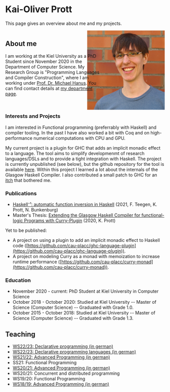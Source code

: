 # Kai-Oliver Prott
This page gives an overview about me and my projects.
<div style="-webkit-column-count: 2; -moz-column-count: 2; column-count: 2;">
  <div style="display: inline-block; width: 125%;">
    <h2 id="about-me">About me</h2>
    <p>
I am working at the Kiel University as a PhD Student since November 2020 in the Department of Computer Science. 
My Research Group is "Programming Languages and Compiler Construction", where I am working under <a href="https://www.informatik.uni-kiel.de/~mh/">Prof. Dr. Michael Hanus</a>. 
You can find contact details at <a href="https://www.ps.informatik.uni-kiel.de/en/team/m-sc-kai-prott">my department page</a>.
    </p>
  </div>
  <div style="display: inline-block; float: right;">
   <img src="https://raw.githubusercontent.com/Ziharrk/Ziharrk.github.io/main/Img.png" height="250">
  </div>
</div>

### Interests and Projects
I am interested in Functional programming (preferrably with Haskell) and compiler tooling.
In the past I have also worked a bit with Coq and on high-performance numerical computations with CPU and GPU.  

My current project is a plugin for GHC that adds an implicit monadic effect to a language. The tool aims to simplify developmenmt of research languages/DSLs and to provide a tight integration with Haskell. The project is currently unpublished (see below), but the github repository for the tool is available [here](https://github.com/cau-placc/ghc-language-plugin). 
Within this project I learned a lot about the internals of the Glasgow Haskell Compiler. 
I also contributed a small patch to GHC for an [itch](https://gitlab.haskell.org/ghc/ghc/-/issues/20671) that bothered me. 

### Publications 
- [Haskell⁻¹: automatic function inversion in Haskell](https://dl.acm.org/doi/10.1145/3471874.3472982) (2021, F. Teegen, K. Prott, N. Bunkenburg)
- Master's Thesis: [Extending the Glasgow Haskell Compiler for functional-logic Programs with Curry-Plugin](https://www.informatik.uni-kiel.de/~mh/lehre/abschlussarbeiten/msc/Prott.pdf) (2020, K. Prott)

Yet to be published: 
- A project on using a plugin to add an implicit monadic effect to Haskell code ([https://github.com/cau-placc/ghc-language-plugin](https://github.com/cau-placc/ghc-language-plugin)).
- A project on modeling Curry as a monad with memoization to increase runtime performance ([https://github.com/cau-placc/curry-monad](https://github.com/cau-placc/curry-monad)).

### Education 
- November 2020 - current: PhD Student at Kiel University in Computer Science
- October 2018 - October 2020: Studied at Kiel University -- Master of Science (Computer Science) -- Graduated with Grade 1.0.
- October 2015 - October 2018: Studied  at Kiel University -- Master of Science (Computer Science) -- Graduated with Grade 1.3.
 
## Teaching
- [WS22/23: Declarative programming (in german)](https://www.informatik.uni-kiel.de/~mh/lehre/deklprog22/)
- [WS22/23: Declarative programming languages (in german)](https://www.informatik.uni-kiel.de/~mh/lehre/dps22/)
- [WS21/22: Advanced Programming (in german)](https://www.informatik.uni-kiel.de/~mh/lehre/fortprog21/)
- SS21: Functional Programming
- [WS20/21: Advanced Programming (in german)](https://www.informatik.uni-kiel.de/~mh/lehre/fortprog20/)
- WS20/21: Concurrent and distributed programming
- WS19/20: Functional Programming
- [WS18/19: Advanced Programming (in german)](https://www.informatik.uni-kiel.de/~mh/lehre/fortprog18/)
